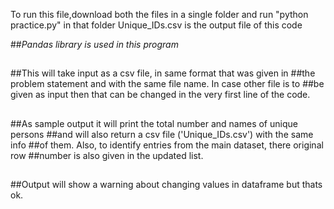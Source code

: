 
To run this file,download both the files in a single folder and run "python practice.py" in that folder
Unique_IDs.csv is the output file of this code


##*Pandas library is used in this program*
##
##This will take input as a csv file, in same format that was given in
##the problem statement and with the same file name. In case other file is to
##be given as input then that can be changed in the very first line of the code.
##
##As sample output it will print the total number and names of unique persons
##and will also return a csv file ('Unique_IDs.csv') with the same info
##of them. Also, to identify entries from the main dataset, there original row
##number is also given in the updated list.
##
##Output will show a warning about changing values in dataframe but thats ok.

